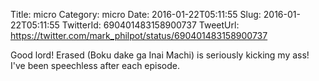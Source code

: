 Title: micro
Category: micro
Date: 2016-01-22T05:11:55
Slug: 2016-01-22T05:11:55
TwitterId: 690401483158900737
TweetUrl: https://twitter.com/mark_philpot/status/690401483158900737

Good lord! Erased (Boku dake ga Inai Machi) is seriously kicking my ass! I've been speechless after each episode.